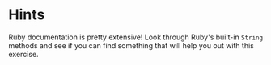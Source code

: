 # Hints

Ruby documentation is pretty extensive! Look through Ruby's built-in `String` methods and see if you can find something that will help you out with this exercise.
